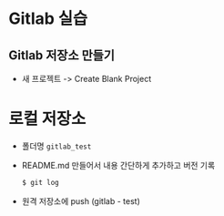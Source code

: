 # Gitlab 실습

## Gitlab 저장소 만들기

- 새 프로젝트 -> Create Blank Project



# 로컬 저장소

- 폴더명 `gitlab_test` 

- README.md 만들어서 내용 간단하게 추가하고 버전 기록

  ```bash
  $ git log
  ```

- 원격 저장소에 push (gitlab - test)



